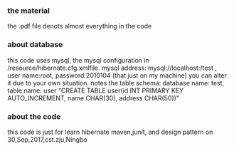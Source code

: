 ### the material
the .pdf file denots almost everything in the code
### about database
this code uses mysql, the mysql configuration in /resource/hibernate.cfg.xmlfile. mysql address: mysql://localhost:/test , user name:root, password:2010104 (that just on my machine) you can alter it due to your own situation.
notes the table schema:
database name: test, table name: user
"CREATE TABLE user(id INT PRIMARY KEY AUTO_INCREMENT, name CHAR(30), address CHAR(50))"
### about the code
this code is just for learn hibernate maven,junit, and design pattern
                                        on 30,Sep,2017,cst.zju,Ningbo
